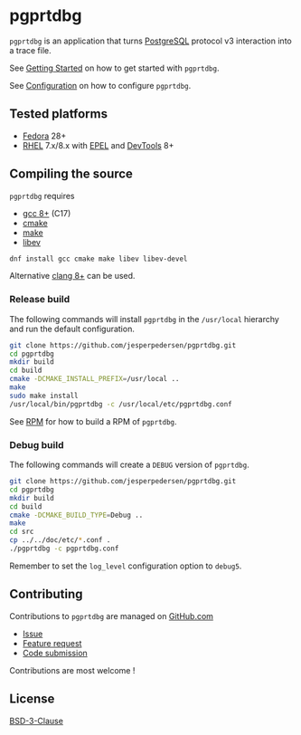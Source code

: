 # pgprtdbg

`pgprtdbg` is an application that turns [PostgreSQL](https://www.postgresql.org) protocol v3 interaction into a trace file.

See [Getting Started](./doc/GETTING_STARTED.md) on how to get started with `pgprtdbg`.

See [Configuration](./doc/CONFIGURATION.md) on how to configure `pgprtdbg`.

## Tested platforms

* [Fedora](https://getfedora.org/) 28+
* [RHEL](https://www.redhat.com/en/technologies/linux-platforms/enterprise-linux) 7.x/8.x with
  [EPEL](https://access.redhat.com/solutions/3358) and
  [DevTools](https://developers.redhat.com/products/developertoolset/overview) 8+

## Compiling the source

`pgprtdbg` requires

* [gcc 8+](https://gcc.gnu.org) (C17)
* [cmake](https://cmake.org)
* [make](https://www.gnu.org/software/make/)
* [libev](http://software.schmorp.de/pkg/libev.html)

```sh
dnf install gcc cmake make libev libev-devel
```

Alternative [clang 8+](https://clang.llvm.org/) can be used.

### Release build

The following commands will install `pgprtdbg` in the `/usr/local` hierarchy
and run the default configuration.

```sh
git clone https://github.com/jesperpedersen/pgprtdbg.git
cd pgprtdbg
mkdir build
cd build
cmake -DCMAKE_INSTALL_PREFIX=/usr/local ..
make
sudo make install
/usr/local/bin/pgprtdbg -c /usr/local/etc/pgprtdbg.conf
```

See [RPM](./doc/RPM.md) for how to build a RPM of `pgprtdbg`.

### Debug build

The following commands will create a `DEBUG` version of `pgprtdbg`.

```sh
git clone https://github.com/jesperpedersen/pgprtdbg.git
cd pgprtdbg
mkdir build
cd build
cmake -DCMAKE_BUILD_TYPE=Debug ..
make
cd src
cp ../../doc/etc/*.conf .
./pgprtdbg -c pgprtdbg.conf
```

Remember to set the `log_level` configuration option to `debug5`.

## Contributing

Contributions to `pgprtdbg` are managed on [GitHub.com](https://github.com/jesperpedersen/pgprtdbg/)

* [Issue](https://github.com/jesperpedersen/pgprtdbg/issues)
* [Feature request](https://github.com/jesperpedersen/pgprtdbg/issues)
* [Code submission](https://github.com/jesperpedersen/pgprtdbg/pulls)

Contributions are most welcome !

## License

[BSD-3-Clause](https://opensource.org/licenses/BSD-3-Clause)
